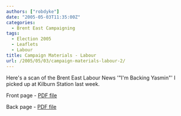 ```yaml
---
authors: ["robdyke"]
date: "2005-05-03T11:35:00Z"
categories:
  - Brent East Campaigning
tags:
  - Election 2005
  - Leaflets
  - Labour
title: Campaign Materials - Labour
url: /2005/05/03/campaign-materials-labour-2/
---
```

Here's a scan of the Brent East Labour News '"I'm Backing Yasmin"' I picked up at Kilburn Station last week.

Front page - [PDF file](http://www.comwifinet.com/becampaign/backingyasmin1.pdf)
  
Back page - [PDF file](http://www.comwifinet.com/becampaign/backingyasmin2.pdf)